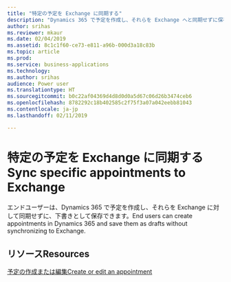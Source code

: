```yaml
---
title: "特定の予定を Exchange に同期する"
description: "Dynamics 365 で予定を作成し、それらを Exchange へと同期せずに保存する"
author: srihas
ms.reviewer: mkaur
ms.date: 02/04/2019
ms.assetid: 8c1c1f60-ce73-e811-a96b-000d3a18c83b
ms.topic: article
ms.prod: 
ms.service: business-applications
ms.technology: 
ms.author: srihas
audience: Power user
ms.translationtype: HT
ms.sourcegitcommit: b0c22af04369d4d8d0d0a5d67c06d26b3474ceb6
ms.openlocfilehash: 8782292c18b402585c2f75f3a07a042eebb81043
ms.contentlocale: ja-jp
ms.lasthandoff: 02/11/2019

---
```

# <a name="sync-specific-appointments-to-exchange"></a><span data-ttu-id="dd7dc-103">特定の予定を Exchange に同期する</span><span class="sxs-lookup"><span data-stu-id="dd7dc-103">Sync specific appointments to Exchange</span></span>




<span data-ttu-id="dd7dc-104">エンドユーザーは、Dynamics 365 で予定を作成し、それらを Exchange に対して同期せずに、下書きとして保存できます。</span><span class="sxs-lookup"><span data-stu-id="dd7dc-104">End users can create appointments in Dynamics 365 and save them as drafts without synchronizing to Exchange.</span></span>

## <a name="resources"></a><span data-ttu-id="dd7dc-105">リソース</span><span class="sxs-lookup"><span data-stu-id="dd7dc-105">Resources</span></span>

[<span data-ttu-id="dd7dc-106">予定の作成または編集</span><span class="sxs-lookup"><span data-stu-id="dd7dc-106">Create or edit an appointment</span></span>](https://docs.microsoft.com/dynamics365/customer-engagement/basics/create-edit-appointment)
